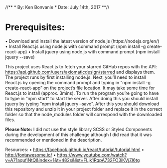 //**
    * By: Ken Bonvanie
    * Date: July 14th, 2017
**//

<h1>Prerequisites:</h1>
•	Download and install the latest version of node.js (https://nodejs.org/en/)
•	Install React.js using node.js with command prompt (npm install -g create-react-app)
•	Install jquery using node.js with command prompt (npm install jquery --save)

This project uses React.js to fetch your starred GitHub repos with the API: https://api.github.com/users/axiomaticdesign/starred and displays them. The project runs by first installing node.js. Next, you’ll need to install React.js by opening the command prompt and typing in “npm install -g create-react-app” on the project’s file location. It may take some time for React.js to install (approx. 3mins). To run the program you’re going to have to type in “npm start” to start the server. After doing this you should install jquery by typing “npm install jquery –save”. After this you should download this repository and unzip it in your project folder and replace it in the correct folder so that the node_modules folder will correspond with the downloaded files.

<b>Please Note:</b> I did not use the style library SCSS or Styled Components during the development of this challenge although I did read that it was recommended or mentioned in the description.

Resources: 
•	https://facebook.github.io/react/tutorial/tutorial.html
•	http://fontawesome.io/
•	https://www.youtube.com/watch?v=A71aqufiNtQ&index=1&t=482s&list=FLjk1RqpA732FO3iKVjZl6tg

